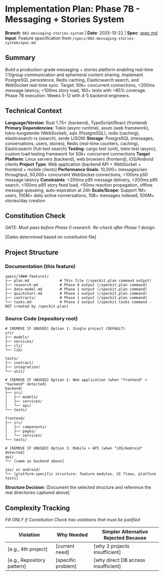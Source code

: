 # Implementation Plan: Phase 7B - Messaging + Stories System

**Branch**: `002-messaging-stories-system` | **Date**: 2025-10-22 | **Spec**: [spec.md](spec.md)
**Input**: Feature specification from `/specs/002-messaging-stories-system/spec.md`

## Summary

Build a production-grade messaging + stories platform enabling real-time 1:1/group communication and ephemeral content sharing. Implement PostgreSQL persistence, Redis caching, Elasticsearch search, and WebSocket real-time sync. Target: 50k+ concurrent connections, <200ms message latency, <100ms story load, 160+ tests with >85% coverage. Phase 7B execution: Weeks 5-12 with 4-5 backend engineers.

## Technical Context

<!--
  ACTION REQUIRED: Replace the content in this section with the technical details
  for the project. The structure here is presented in advisory capacity to guide
  the iteration process.
-->

**Language/Version**: Rust 1.75+ (backend), TypeScript/React (frontend)
**Primary Dependencies**: Tokio (async runtime), axum (web framework), tokio-tungstenite (WebSocket), sqlx (PostgreSQL), redis (caching), elasticsearch-rs (search), serde (JSON)
**Storage**: PostgreSQL (messages, conversations, users, stories), Redis (real-time counters, caching), Elasticsearch (full-text search)
**Testing**: cargo test (unit), tokio test (async), custom load testing framework for 50k+ concurrent connections
**Target Platform**: Linux servers (backend), web browsers (frontend), iOS/Android clients
**Project Type**: Web application (backend API + WebSocket + frontend + mobile clients)
**Performance Goals**: 10,000+ messages/sec throughput, 50,000+ concurrent WebSocket connections, <100ms p50 message latency
**Constraints**: <200ms p95 message delivery, <200ms p95 search, <100ms p95 story feed load, <50ms reaction propagation, offline message queueing, auto-expiration at 24h
**Scale/Scope**: Support 1M+ users, 100M+ daily active conversations, 10B+ messages indexed, 500M+ stories/day creation

## Constitution Check

*GATE: Must pass before Phase 0 research. Re-check after Phase 1 design.*

[Gates determined based on constitution file]

## Project Structure

### Documentation (this feature)

```
specs/[###-feature]/
├── plan.md              # This file (/speckit.plan command output)
├── research.md          # Phase 0 output (/speckit.plan command)
├── data-model.md        # Phase 1 output (/speckit.plan command)
├── quickstart.md        # Phase 1 output (/speckit.plan command)
├── contracts/           # Phase 1 output (/speckit.plan command)
└── tasks.md             # Phase 2 output (/speckit.tasks command - NOT created by /speckit.plan)
```

### Source Code (repository root)
<!--
  ACTION REQUIRED: Replace the placeholder tree below with the concrete layout
  for this feature. Delete unused options and expand the chosen structure with
  real paths (e.g., apps/admin, packages/something). The delivered plan must
  not include Option labels.
-->

```
# [REMOVE IF UNUSED] Option 1: Single project (DEFAULT)
src/
├── models/
├── services/
├── cli/
└── lib/

tests/
├── contract/
├── integration/
└── unit/

# [REMOVE IF UNUSED] Option 2: Web application (when "frontend" + "backend" detected)
backend/
├── src/
│   ├── models/
│   ├── services/
│   └── api/
└── tests/

frontend/
├── src/
│   ├── components/
│   ├── pages/
│   └── services/
└── tests/

# [REMOVE IF UNUSED] Option 3: Mobile + API (when "iOS/Android" detected)
api/
└── [same as backend above]

ios/ or android/
└── [platform-specific structure: feature modules, UI flows, platform tests]
```

**Structure Decision**: [Document the selected structure and reference the real
directories captured above]

## Complexity Tracking

*Fill ONLY if Constitution Check has violations that must be justified*

| Violation | Why Needed | Simpler Alternative Rejected Because |
|-----------|------------|-------------------------------------|
| [e.g., 4th project] | [current need] | [why 3 projects insufficient] |
| [e.g., Repository pattern] | [specific problem] | [why direct DB access insufficient] |

